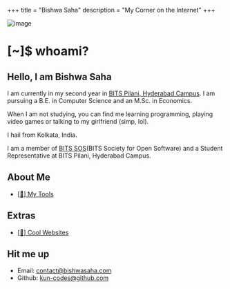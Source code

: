 +++
title = "Bishwa Saha"
description = "My Corner on the Internet"
+++

![image](https://mir-s3-cdn-cf.behance.net/project_modules/max_1200/e7d2bd61228185.5a67a07360e75.gif)

# [~]$ whoami?

## Hello, I am Bishwa Saha

I am currently in my second year in [BITS Pilani, Hyderabad Campus](https://www.bits-pilani.ac.in/hyderabad/). I am pursuing a B.E. in Computer Science and an M.Sc. in Economics.

When I am not studying, you can find me learning programming, playing video games or talking to my girlfriend (simp, lol).

I hail from Kolkata, India.

I am a member of [BITS SOS](https://bits-sos.github.io/)(BITS Society for Open Software) and a Student Representative at BITS Pilani, Hyderabad Campus.

## About Me

- [[🔧] My Tools](/more/tools)
<!-- - [[🕹️] Games I have played](/more/games) -->

## Extras

- [[🔗] Cool Websites](/more/links)

## Hit me up

- Email: [contact@bishwasaha.com](mailto:contact@bishwasaha.com)
- Github: [kun-codes@github.com](https://github.com/kun-codes)
